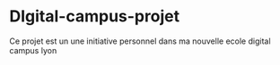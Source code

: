 # DIgital-campus-projet
Ce projet est un une initiative personnel dans ma nouvelle ecole digital campus lyon
